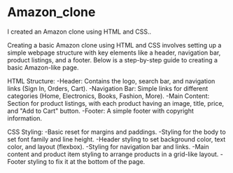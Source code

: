 # Amazon_clone

I created an Amazon clone using HTML and CSS..

Creating a basic Amazon clone using HTML and CSS involves setting up a simple webpage structure with key elements like a header, navigation bar, product listings, and a footer. Below is a step-by-step guide to creating a basic Amazon-like page.

HTML Structure: -Header: Contains the logo, search bar, and navigation links (Sign In, Orders, Cart). -Navigation Bar: Simple links for different categories (Home, Electronics, Books, Fashion, More). -Main Content: Section for product listings, with each product having an image, title, price, and "Add to Cart" button. -Footer: A simple footer with copyright information.

CSS Styling: -Basic reset for margins and paddings. -Styling for the body to set font family and line height. -Header styling to set background color, text color, and layout (flexbox). -Styling for navigation bar and links. -Main content and product item styling to arrange products in a grid-like layout. -Footer styling to fix it at the bottom of the page.
